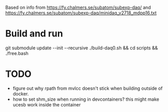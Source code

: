 Based on info from https://fy.chalmers.se/subatom/subexp-daq/ and
https://fy.chalmers.se/subatom/subexp-daq/minidaq_v2718_mdpp16.txt

# Build and run

  git submodule update --init --recursive
  ./build-daq0.sh && cd scripts && ./free.bash

# TODO

- figure out why rpath from mvlcc doesn't stick when building outside of docker.
- how to set shm_size when running in devcontainers? this might make ucesb work inside the container
